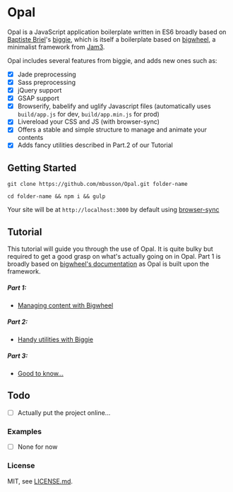 # Opal

Opal is a JavaScript application boilerplate written in ES6 broadly based on [Baptiste Briel](https://github.com/baptistebriel/)'s [biggie](https://github.com/baptistebriel/biggie), which is itself a boilerplate based on [bigwheel](https://github.com/bigwheel-framework), a minimalist framework from [Jam3](http://www.jam3.com/).

Opal includes several features from biggie, and adds new ones such as:
- [x] Jade preprocessing
- [x] Sass preprocessing
- [x] jQuery support
- [x] GSAP support
- [x] Browserify, babelify and uglify Javascript files (automatically uses `build/app.js` for dev, `build/app.min.js` for prod)
- [x] Livereload your CSS and JS (with browser-sync)
- [x] Offers a stable and simple structure to manage and animate your contents
- [x] Adds fancy utilities described in Part.2 of our Tutorial

## Getting Started

`git clone https://github.com/mbusson/Opal.git folder-name`

`cd folder-name && npm i && gulp`

Your site will be at `http://localhost:3000` by default using [browser-sync](http://www.browsersync.io)

## Tutorial

This tutorial will guide you through the use of Opal. It is quite bulky but required to get a good grasp on what's actually going on in Opal.
Part 1 is broadly based on [bigwheel's documentation](https://github.com/bigwheel-framework/documentation) as Opal is built upon the framework.

##### Part 1:
- [Managing content with Bigwheel](quickstart.md)

##### Part 2:
- [Handy utilities with Biggie](quickstart.md)

##### Part 3:
- [Good to know...](quickstart.md)

## Todo

- [ ] Actually put the project online...

### Examples

- [ ] None for now

### License

MIT, see [LICENSE.md]().
